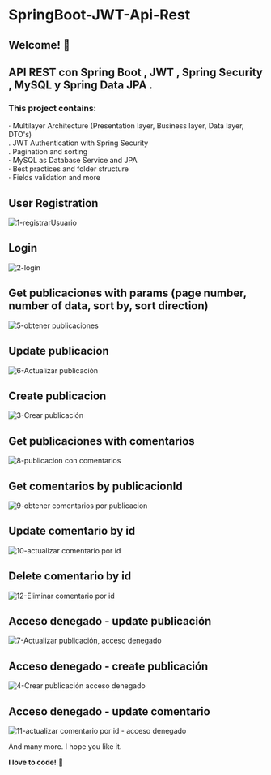 # SpringBoot-JWT-Api-Rest

## Welcome! 👋

## API REST con Spring Boot , JWT , Spring Security , MySQL y Spring Data JPA . 

### This project contains: 

⋅ Multilayer Architecture (Presentation layer, Business layer, Data layer, DTO's)\
. JWT Authentication with Spring Security\
. Pagination and sorting\
⋅ MySQL as Database Service and JPA \
⋅ Best practices and folder structure \
⋅ Fields validation and more 


## User Registration
![1-registrarUsuario](https://user-images.githubusercontent.com/45151760/212418916-b2fdfa9a-1d9a-4ca9-892f-0ca9a7fe896e.PNG)

## Login
![2-login](https://user-images.githubusercontent.com/45151760/212418917-0f75e7c8-10b9-4422-b42e-7f59aac93cbc.PNG)

## Get publicaciones with params (page number, number of data, sort by, sort direction)
![5-obtener publicaciones](https://user-images.githubusercontent.com/45151760/212418919-b46d1a07-1007-4fe8-bc53-cdf602fe21ac.PNG)

## Update publicacion
![6-Actualizar publicación](https://user-images.githubusercontent.com/45151760/212418923-78a41ca6-9321-4df2-b625-80ad4d5f46d2.PNG)

## Create publicacion
![3-Crear publicación](https://user-images.githubusercontent.com/45151760/212418905-01a6fffb-453c-4ca8-835a-3fa1099aa57e.PNG)

## Get publicaciones with comentarios
![8-publicacion con comentarios](https://user-images.githubusercontent.com/45151760/212418906-e615dcda-2d14-424b-92c6-09d89089449f.PNG)

## Get comentarios by publicacionId
![9-obtener comentarios por publicacion](https://user-images.githubusercontent.com/45151760/212418910-e3e69939-d255-4bfd-9359-bca6f02217cb.PNG)

## Update comentario by id
![10-actualizar comentario por id](https://user-images.githubusercontent.com/45151760/212418911-14061859-f068-4ced-92c8-d013ac44c872.PNG)

## Delete comentario by id
![12-Eliminar comentario por id](https://user-images.githubusercontent.com/45151760/212418915-3620c560-5db3-4b5d-86c6-418b1fa698ad.PNG)

## Acceso denegado - update publicación
![7-Actualizar publicación, acceso denegado](https://user-images.githubusercontent.com/45151760/212418921-159fa15b-2c71-4ba4-8a55-b05fb15ef489.PNG)

## Acceso denegado - create publicación
![4-Crear publicación acceso denegado](https://user-images.githubusercontent.com/45151760/212418897-689ec454-82e4-4b5b-b3c8-513971f30e9d.PNG)

## Acceso denegado - update comentario
![11-actualizar comentario por id - acceso denegado](https://user-images.githubusercontent.com/45151760/212418912-15ff7b25-3e3c-4959-a246-335d68e17b26.PNG)


And many more.
I hope you like it.

**I love to code!** 🚀

